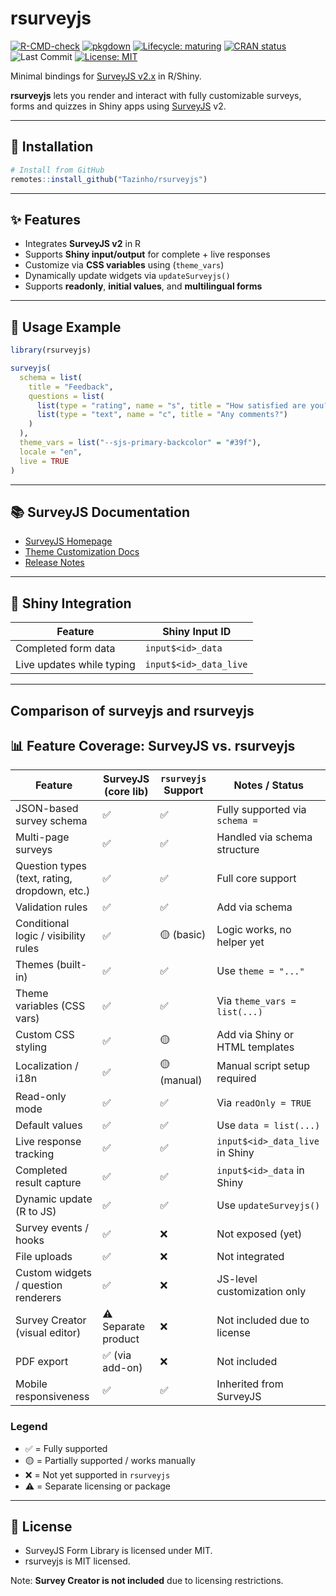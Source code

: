 
# rsurveyjs

[![R-CMD-check](https://github.com/Tazinho/rsurveyjs/actions/workflows/R-CMD-check.yaml/badge.svg)](https://github.com/Tazinho/rsurveyjs/actions/workflows/R-CMD-check.yaml)
[![pkgdown](https://github.com/Tazinho/rsurveyjs/actions/workflows/pkgdown.yaml/badge.svg)](https://Tazinho.github.io/rsurveyjs/)
[![Lifecycle:
maturing](https://img.shields.io/badge/lifecycle-maturing-blue.svg)](https://lifecycle.r-lib.org/articles/stages.html)
[![CRAN
status](https://www.r-pkg.org/badges/version/rsurveyjs)](https://CRAN.R-project.org/package=rsurveyjs)
![Last
Commit](https://img.shields.io/github/last-commit/Tazinho/rsurveyjs.svg)
[![License:
MIT](https://img.shields.io/badge/license-MIT-blue.svg)](LICENSE)

Minimal bindings for [SurveyJS v2.x](https://surveyjs.io/) in R/Shiny.

**rsurveyjs** lets you render and interact with fully customizable
surveys, forms and quizzes in Shiny apps using
[SurveyJS](https://surveyjs.io/) v2.

------------------------------------------------------------------------

## 🚀 Installation

``` r
# Install from GitHub
remotes::install_github("Tazinho/rsurveyjs")
```

------------------------------------------------------------------------

## ✨ Features

- Integrates **SurveyJS v2** in R
- Supports **Shiny input/output** for complete + live responses
- Customize via **CSS variables** using (`theme_vars`)
- Dynamically update widgets via `updateSurveyjs()`
- Supports **readonly**, **initial values**, and **multilingual forms**

------------------------------------------------------------------------

## 🔧 Usage Example

``` r
library(rsurveyjs)

surveyjs(
  schema = list(
    title = "Feedback",
    questions = list(
      list(type = "rating", name = "s", title = "How satisfied are you?"),
      list(type = "text", name = "c", title = "Any comments?")
    )
  ),
  theme_vars = list("--sjs-primary-backcolor" = "#39f"),
  locale = "en",
  live = TRUE
)
```

------------------------------------------------------------------------

## 📚 SurveyJS Documentation

- [SurveyJS Homepage](https://surveyjs.io/)
- [Theme Customization
  Docs](https://surveyjs.io/survey-creator/documentation/theme-editor)
- [Release Notes](https://surveyjs.io/stay-updated/release-notes)

------------------------------------------------------------------------

## 🧪 Shiny Integration

| Feature                   | Shiny Input ID         |
|---------------------------|------------------------|
| Completed form data       | `input$<id>_data`      |
| Live updates while typing | `input$<id>_data_live` |

------------------------------------------------------------------------

## Comparison of surveyjs and rsurveyjs

## 📊 Feature Coverage: SurveyJS vs. rsurveyjs

| Feature | SurveyJS (core lib) | `rsurveyjs` Support | Notes / Status |
|----|----|----|----|
| JSON-based survey schema | ✅ | ✅ | Fully supported via `schema =` |
| Multi-page surveys | ✅ | ✅ | Handled via schema structure |
| Question types (text, rating, dropdown, etc.) | ✅ | ✅ | Full core support |
| Validation rules | ✅ | ✅ | Add via schema |
| Conditional logic / visibility rules | ✅ | 🟡 (basic) | Logic works, no helper yet |
| Themes (built-in) | ✅ | ✅ | Use `theme = "..."` |
| Theme variables (CSS vars) | ✅ | ✅ | Via `theme_vars = list(...)` |
| Custom CSS styling | ✅ | 🟡 | Add via Shiny or HTML templates |
| Localization / i18n | ✅ | 🟡 (manual) | Manual script setup required |
| Read-only mode | ✅ | ✅ | Via `readOnly = TRUE` |
| Default values | ✅ | ✅ | Use `data = list(...)` |
| Live response tracking | ✅ | ✅ | `input$<id>_data_live` in Shiny |
| Completed result capture | ✅ | ✅ | `input$<id>_data` in Shiny |
| Dynamic update (R to JS) | ✅ | ✅ | Use `updateSurveyjs()` |
| Survey events / hooks | ✅ | ❌ | Not exposed (yet) |
| File uploads | ✅ | ❌ | Not integrated |
| Custom widgets / question renderers | ✅ | ❌ | JS-level customization only |
| Survey Creator (visual editor) | ⚠️ Separate product | ❌ | Not included due to license |
| PDF export | ✅ (via add-on) | ❌ | Not included |
| Mobile responsiveness | ✅ | ✅ | Inherited from SurveyJS |

### Legend

- ✅ = Fully supported
- 🟡 = Partially supported / works manually
- ❌ = Not yet supported in `rsurveyjs`
- ⚠️ = Separate licensing or package

------------------------------------------------------------------------

## 🪪 License

- SurveyJS Form Library is licensed under MIT.
- rsurveyjs is MIT licensed.

Note: **Survey Creator is not included** due to licensing restrictions.
